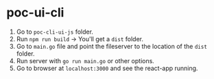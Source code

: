 # poc-ui-cli



1. Go to `poc-cli-ui-js` folder.
2. Run `npm run build` -> You'll get a `dist` folder.
3. Go to `main.go` file and point the fileserver to the location of the `dist` folder.
4. Run server with `go run main.go` or other options.
5. Go to browser at `localhost:3000` and see the react-app running.